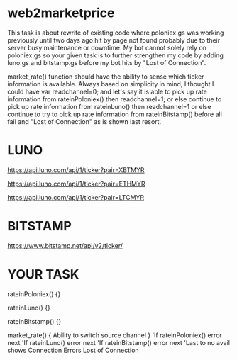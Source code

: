 # web2marketprice

This task is about rewrite of existing code where poloniex.gs was working previously until two days ago hit by page not found probably due to their server busy maintenance or downtime. My bot cannot solely rely on poloniex.gs so your given task is to further strengthen my code by adding luno.gs and bitstamp.gs before my bot hits by "Lost of Connection". 

market_rate() function should have the ability to sense which ticker information is available. Always based on simplicity in mind, I thought I could have var readchannel=0; and let's say it is able to pick up rate information from rateinPoloniex() then readchannel=1; or else continue to pick up rate information from rateinLuno() then readchannel=1 or else continue to try to pick up rate information from rateinBitstamp() before all fail and "Lost of Connection" as is shown last resort.


LUNO
====

https://api.luno.com/api/1/ticker?pair=XBTMYR

https://api.luno.com/api/1/ticker?pair=ETHMYR

https://api.luno.com/api/1/ticker?pair=LTCMYR

BITSTAMP
========

https://www.bitstamp.net/api/v2/ticker/


YOUR TASK
==========

rateinPoloniex() {}

rateinLuno() {}

rateinBitstamp() {}

market_rate() { Ability to switch source channel }
'If rateinPoloniex() error next
'If rateinLuno() error next
'If rateinBitstamp() error next
'Last to no avail shows Connection Errors Lost of Connection
